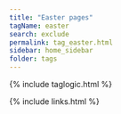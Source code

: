 ```yaml
---
title: "Easter pages"
tagName: easter
search: exclude
permalink: tag_easter.html
sidebar: home_sidebar
folder: tags
---
```

{% include taglogic.html %}

{% include links.html %}
